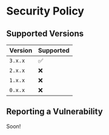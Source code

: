 # Security Policy

## Supported Versions

| Version | Supported |
|-|-|
| `3.x.x` | :white_check_mark: |
| `2.x.x` | :x: |
| `1.x.x` | :x: |
| `0.x.x` | :x: |

## Reporting a Vulnerability

Soon!
